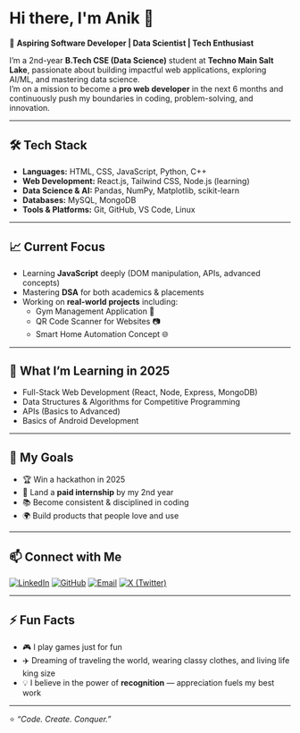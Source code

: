 # Hi there, I'm Anik 👋

🚀 **Aspiring Software Developer | Data Scientist | Tech Enthusiast**

I’m a 2nd-year **B.Tech CSE (Data Science)** student at **Techno Main Salt Lake**, passionate about building impactful web applications, exploring AI/ML, and mastering data science.  
I’m on a mission to become a **pro web developer** in the next 6 months and continuously push my boundaries in coding, problem-solving, and innovation.

---

## 🛠️ Tech Stack
- **Languages:** HTML, CSS, JavaScript, Python, C++
- **Web Development:** React.js, Tailwind CSS, Node.js (learning)
- **Data Science & AI:** Pandas, NumPy, Matplotlib, scikit-learn
- **Databases:** MySQL, MongoDB
- **Tools & Platforms:** Git, GitHub, VS Code, Linux

---

## 📈 Current Focus
- Learning **JavaScript** deeply (DOM manipulation, APIs, advanced concepts)
- Mastering **DSA** for both academics & placements
- Working on **real-world projects** including:
  - Gym Management Application 💪
  - QR Code Scanner for Websites 📷
  - Smart Home Automation Concept 🌐

---

## 🌱 What I’m Learning in 2025
- Full-Stack Web Development (React, Node, Express, MongoDB)
- Data Structures & Algorithms for Competitive Programming
- APIs (Basics to Advanced)
- Basics of Android Development

---

## 📌 My Goals
- 🏆 Win a hackathon in 2025
- 💼 Land a **paid internship** by my 2nd year
- 📚 Become consistent & disciplined in coding
- 🌍 Build products that people love and use

---

## 📫 Connect with Me
[![LinkedIn](https://img.shields.io/badge/LinkedIn-0077B5?style=for-the-badge&logo=linkedin&logoColor=white)](https://www.linkedin.com/in/anik-bhaumik-a4782a232/)
[![GitHub](https://img.shields.io/badge/GitHub-181717?style=for-the-badge&logo=github&logoColor=white)](https://github.com/anik2OO5)
[![Email](https://img.shields.io/badge/Email-D14836?style=for-the-badge&logo=gmail&logoColor=white)](mailto:anikbhaumik2005@gmail.com)
[![X (Twitter)](https://img.shields.io/badge/X-000000?style=for-the-badge&logo=x&logoColor=white)](https://x.com/anikbhaumik2005)

---

## ⚡ Fun Facts
- 🎮 I play games just for fun  
- ✈️ Dreaming of traveling the world, wearing classy clothes, and living life king size  
- 💡 I believe in the power of **recognition** — appreciation fuels my best work

---

⭐️ _“Code. Create. Conquer.”_
